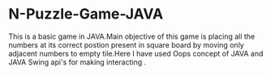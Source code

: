 # N-Puzzle-Game-JAVA
This  is a basic game in JAVA.Main objective of this game is placing all the numbers at its correct postion present in square board by moving only adjacent numbers to empty tile.Here I have used  Oops concept of JAVA and JAVA  Swing api's for making interacting .
